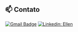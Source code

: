 ## 📫 Contato

[![Gmail Badge](https://img.shields.io/badge/-{ericmoreiradosreis@gmail.com}-006bed?style=flat-square&logo=Gmail&logoColor=white&link=mailto:{ericmoreiradosreis@gmail.com})](mailto:{ericmoreiradosreis@gmail.com})
[![Linkedin: Ellen](https://img.shields.io/badge/-EricReis-blue?style=flat-square&logo=Linkedin&logoColor=white&link=https://www.linkedin.com/in/eric-reis-108244290/)](https://www.linkedin.com/in/eric-reis-108244290/)



